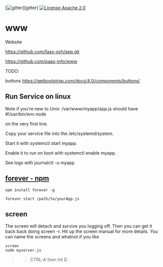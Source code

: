 [![gitter](https://badges.gitter.im/Join%20Chat.svg)][gitter]
[![License Apache 2.0](https://img.shields.io/badge/License-Apache%202.0-blue.svg?style=true)](http://www.apache.org/licenses/LICENSE-2.0)

# www
Website

https://github.com/faas-ovh/app.git

https://github.com/paas-info/www


TODO:

buttons
https://getbootstrap.com/docs/4.0/components/buttons/


## Run Service on linux

Note if you're new to Unix: 
/var/www/myapp/app.js should have 
#!/usr/bin/env node
 
on the very first line.

Copy your service file into the /etc/systemd/system.

Start it with systemctl start myapp.

Enable it to run on boot with systemctl enable myapp.

See logs with journalctl -u myapp


## [forever - npm](https://www.npmjs.com/package/forever)

    npm install forever -g

    forever start /path/to/yourApp.js


## screen
The screen will detach and survive you logging off. Then you can get it back back doing screen -r. Hit up the screen manual for more details. You can name the screens and whatnot if you like

    screen
    node myserver.js
    
>>CTRL-A then hit D
